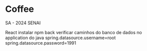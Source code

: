 # Coffee
SA - 2024 SENAI

React instalar npm 
back 
verificar caminhos do banco de dados
no application do java
spring.datasource.username=root
spring.datasource.password=1991